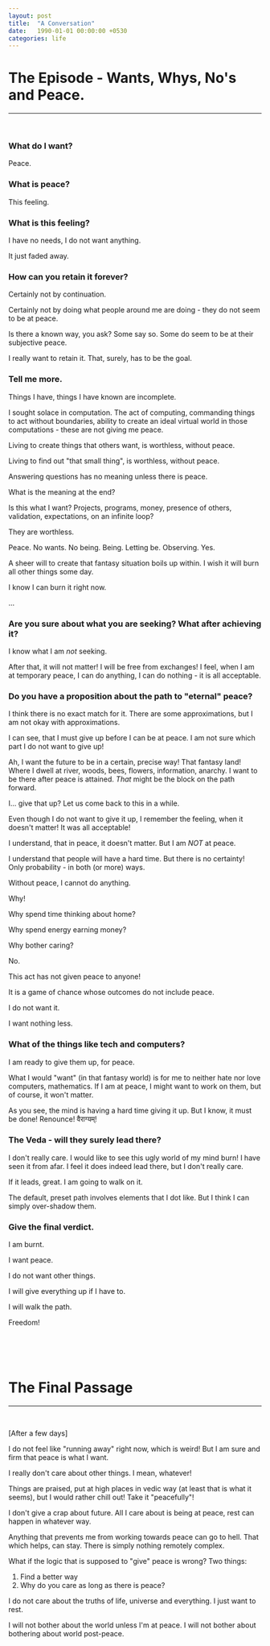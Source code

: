 ```yaml
---
layout: post
title:  "A Conversation"
date:   1990-01-01 00:00:00 +0530
categories: life
---
```


# The Episode - Wants, Whys, No's and Peace.
---
<br />

### What do I want?
Peace.

### What is peace?
This feeling.

### What is this feeling?
I have no needs, I do not want anything.

It just faded away.

### How can you retain it forever?
Certainly not by continuation.

Certainly not by doing what people around me are doing - they do not
seem to be at peace.

Is there a known way, you ask? Some say so. Some do seem to be at
their subjective peace.

I really want to retain it. That, surely, has to be the goal.

### Tell me more.
Things I have, things I have known are incomplete.

I sought solace in computation. The act of computing, commanding
things to act without boundaries, ability to create an ideal virtual
world in those computations - these are not giving me peace.

Living to create things that others want, is worthless, without peace.

Living to find out "that small thing", is worthless, without peace.

Answering questions has no meaning unless there is peace.

What is the meaning at the end?

Is this what I want? Projects, programs, money, presence of others,
validation, expectations, on an infinite loop?

They are worthless.

Peace. No wants. No being. Being. Letting be. Observing. Yes.

A sheer will to create that fantasy situation boils up within. I wish
it will burn all other things some day.

I know I can burn it right now.

...

### Are you sure about what you are seeking? What after achieving it?
I know what I am _not_ seeking.

After that, it will not matter! I will be free from exchanges! I feel,
when I am at temporary peace, I can do anything, I can do nothing - it
is all acceptable.

### Do you have a proposition about the path to "eternal" peace?
I think there is no exact match for it. There are some approximations,
but I am not okay with approximations.

I can see, that I must give up before I can be at peace. I am not sure
 which part I do not want to give up!

Ah, I want the future to be in a certain, precise way!  That fantasy
land! Where I dwell at river, woods, bees, flowers, information,
anarchy. I want to be there after peace is attained. _That_ might be
the block on the path forward.

I... give that up? Let us come back to this in a while.

Even though I do not want to give it up, I remember the feeling, when
it doesn't matter! It was all acceptable!

I understand, that in peace, it doesn't matter. But I am *NOT* at
peace.

I understand that people will have a hard time. But there is no
certainty! Only probability - in both (or more) ways.

Without peace, I cannot do anything.

Why!

Why spend time thinking about home?

Why spend energy earning money?

Why bother caring?

No.

This act has not given peace to anyone!

It is a game of chance whose outcomes do not include peace.

I do not want it.

I want nothing less.

### What of the things like tech and computers?
I am ready to give them up, for peace.

What I would "want" (in that fantasy world) is for me to neither hate
nor love computers, mathematics. If I am at peace, I might want to
work on them, but of course, it won't matter.

As you see, the mind is having a hard time giving it up. But I know,
it must be done! Renounce! वैराग्यम्!

### The Veda - will they surely lead there?
I don't really care. I would like to see this ugly world of my mind
burn! I have seen it from afar. I feel it does indeed lead there, but
I don't really care.

If it leads, great. I am going to walk on it.

The default, preset path involves elements that I dot like. But I
think I can simply over-shadow them.

### Give the final verdict.
I am burnt.

I want peace.

I do not want other things.

I will give everything up if I have to.

I will walk the path.

Freedom!

<br /><br /><br />

# The Final Passage
---
<br />

[After a few days]

I do not feel like "running away" right now, which is weird! But I am
sure and firm that peace is what I want.

I really don't care about other things. I mean, whatever!

Things are praised, put at high places in vedic way (at least that is
what it seems), but I would rather chill out! Take it "peacefully"!

I don't give a crap about future. All I care about is being at peace,
rest can happen in whatever way.

Anything that prevents me from working towards peace can go to
hell. That which helps, can stay. There is simply nothing remotely
complex.

What if the logic that is supposed to "give" peace is wrong? Two
things:
1. Find a better way
2. Why do you care as long as there is peace?

I do not care about the truths of life, universe and everything. I
just want to rest.

I will not bother about the world unless I'm at peace. I will not
bother about bothering about world post-peace.

